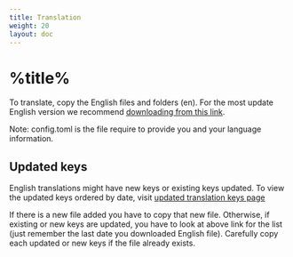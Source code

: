 ```yaml
---
title: Translation
weight: 20
layout: doc
---
```

# %title%
To translate, copy the English files and folders (en). For the most update English version we recommend [downloading from this link](https://github.com/gamemgh/langs/releases/download/lang/en.zip).

Note: config.toml is the file require to provide you and your language information.

## Updated keys
English translations might have new keys or existing keys updated. To view the updated keys ordered by date, visit [updated translation keys page](https://github.com/gamemgh/langs/blob/main/keys.md)

If there is a new file added you have to copy that new file. Otherwise, if existing or new keys are updated, you have to look at above link for the list (just remember the last date you downloaded English file). Carefully copy each updated or new keys if the file already exists.
